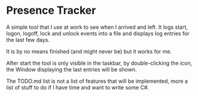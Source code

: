 Presence Tracker
================

A simple tool that I use at work to see when I arrived and left.
It logs start, logon, logoff, lock and unlock events into a file
and displays log entries for the last few days.

It is by no means finished (and might never be) but it works for me.

After start the tool is only visible in the taskbar, by double-clicking
the icon, the Window displaying the last entries will be shown.

The TODO.md list is not a list of features that will be implemented,
more a list of stuff to do if I have time and want to write some C#.